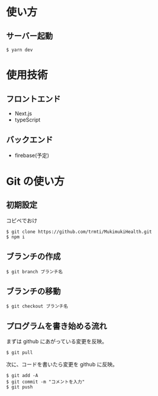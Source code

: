 # 使い方

## サーバー起動

```
$ yarn dev
```

# 使用技術

## フロントエンド

- Next.js
- typeScript

## バックエンド

- firebase(予定)

# Git の使い方

## 初期設定

コピペでおけ

```
$ git clone https://github.com/trmti/MukimukiHealth.git
$ npm i
```

## ブランチの作成

```
$ git branch ブランチ名
```

## ブランチの移動

```
$ git checkout ブランチ名
```

## プログラムを書き始める流れ

まずは github にあがっている変更を反映。

```
$ git pull
```

次に、コードを書いたら変更を github に反映。

```
$ git add -A
$ git commit -m "コメントを入力"
$ git push
```
